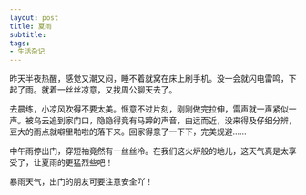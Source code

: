 ```yaml
---
layout: post
title: 夏雨 
subtitle: 
tags:
- 生活杂记
---
```


昨天半夜热醒，感觉又潮又闷，睡不着就窝在床上刷手机。没一会就闪电雷鸣，下起了雨。就着一丝丝凉意，又找周公聊天去了。

去晨练，小凉风吹得不要太美。惬意不过片刻，刚刚做完拉伸，雷声就一声紧似一声。被乌云追到家门口，隐隐得竟有马蹄的声音，由远而近，没来得及仔细分辨，豆大的雨点就噼里啪啦的落下来。回家得意了一下下，完美规避……

中午雨停出门，穿短袖竟然有一丝丝冷。在我们这火炉般的地儿，这天气真是太享受了，让夏雨的更猛烈些吧！

暴雨天气，出门的朋友可要注意安全吖！
